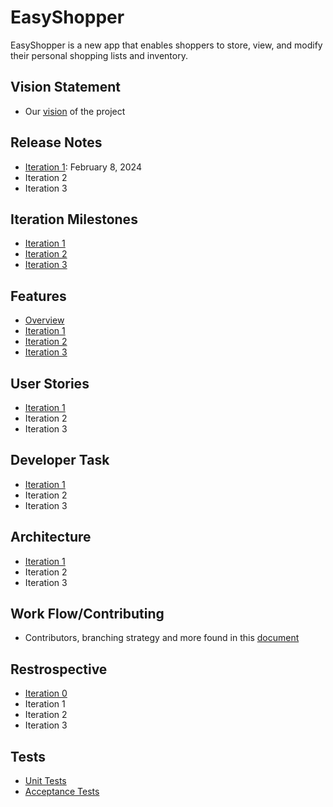 # EasyShopper
EasyShopper is a new app that enables shoppers to store, view, and modify their personal shopping lists and inventory. 

## Vision Statement
- Our [vision](https://code.cs.umanitoba.ca/comp3350-winter2024/lethalcompany-a01-13/-/blob/main/Documents/VisionStatement.md) of the project

## Release Notes
- [Iteration 1](https://code.cs.umanitoba.ca/comp3350-winter2024/lethalcompany-a01-13/-/blob/main/Documents/Iteration%201/Iteration_1_Release_Notes.md): February 8, 2024
- Iteration 2
- Iteration 3

## Iteration Milestones 
- [Iteration 1](https://code.cs.umanitoba.ca/comp3350-winter2024/lethalcompany-a01-13/-/milestones/11#tab-issues)
- [Iteration 2](https://code.cs.umanitoba.ca/comp3350-winter2024/lethalcompany-a01-13/-/milestones/12#tab-issues)
- [Iteration 3](https://code.cs.umanitoba.ca/comp3350-winter2024/lethalcompany-a01-13/-/milestones/13#tab-issues)

## Features
- [Overview](https://code.cs.umanitoba.ca/comp3350-winter2024/lethalcompany-a01-13/-/issues/?sort=created_date&state=opened&label_name%5B%5D=Feature&first_page_size=20)
- [Iteration 1](https://code.cs.umanitoba.ca/comp3350-winter2024/lethalcompany-a01-13/-/issues/?sort=created_date&state=opened&label_name%5B%5D=Feature&milestone_title=Iteration%201&first_page_size=20)
- [Iteration 2](https://code.cs.umanitoba.ca/comp3350-winter2024/lethalcompany-a01-13/-/issues/?sort=created_date&state=opened&label_name%5B%5D=Feature&milestone_title=Iteration%202&first_page_size=20) 
- [Iteration 3](https://code.cs.umanitoba.ca/comp3350-winter2024/lethalcompany-a01-13/-/issues/?sort=created_date&state=opened&label_name%5B%5D=Feature&milestone_title=Iteration%203&first_page_size=20)

## User Stories
- [Iteration 1](https://code.cs.umanitoba.ca/comp3350-winter2024/lethalcompany-a01-13/-/issues/?sort=created_date&state=opened&label_name%5B%5D=User%20Stories&milestone_title=Iteration%201&first_page_size=20)
- Iteration 2
- Iteration 3

## Developer Task
- [Iteration 1](https://code.cs.umanitoba.ca/comp3350-winter2024/lethalcompany-a01-13/-/issues/?sort=created_date&state=opened&label_name%5B%5D=Dev%20Task&milestone_title=Iteration%201&first_page_size=20)
- Iteration 2
- Iteration 3

## Architecture
- [Iteration 1](https://code.cs.umanitoba.ca/comp3350-winter2024/lethalcompany-a01-13/-/blob/main/Documents/Iteration%201/Iteration%201%20Architecture%20Diagram%20Final.md)
- Iteration 2
- Iteration 3

## Work Flow/Contributing
- Contributors, branching strategy and more found in this [document](https://code.cs.umanitoba.ca/comp3350-winter2024/lethalcompany-a01-13/-/blob/main/Documents/Iteration%201/Contributing.md)

## Restrospective 
- [Iteration 0](https://code.cs.umanitoba.ca/comp3350-winter2024/lethalcompany-a01-13/-/blob/main/Documents/Iteration0Retrospective.md)
- Iteration 1
- Iteration 2
- Iteration 3

## Tests
- [Unit Tests](https://code.cs.umanitoba.ca/comp3350-winter2024/lethalcompany-a01-13/-/blob/main/app/src/test/java/com/example/easyshopper/AllUnitTests.java?ref_type=heads)
- [Acceptance Tests](https://code.cs.umanitoba.ca/comp3350-winter2024/lethalcompany-a01-13/-/blob/main/app/src/androidTest/java/com/example/easyshopper/AllAcceptanceTests.java?ref_type=heads)
